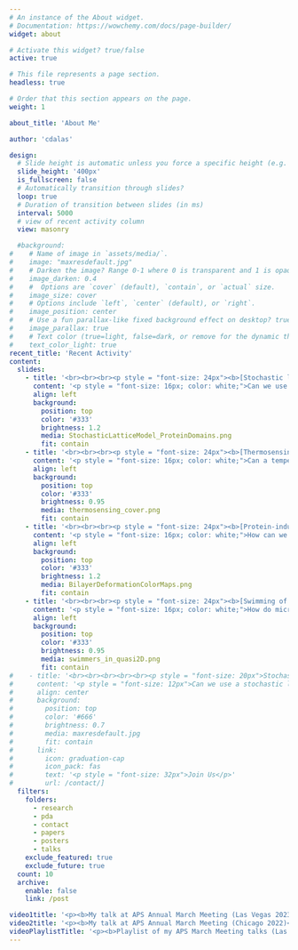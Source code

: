 ```yaml
---
# An instance of the About widget.
# Documentation: https://wowchemy.com/docs/page-builder/
widget: about

# Activate this widget? true/false
active: true

# This file represents a page section.
headless: true

# Order that this section appears on the page.
weight: 1

about_title: 'About Me'

author: 'cdalas'

design:
  # Slide height is automatic unless you force a specific height (e.g. '400px')
  slide_height: '400px'
  is_fullscreen: false
  # Automatically transition through slides?
  loop: true
  # Duration of transition between slides (in ms)
  interval: 5000
  # view of recent activity column
  view: masonry

  #background:
#    # Name of image in `assets/media/`.
#    image: "maxresdefault.jpg"
#    # Darken the image? Range 0-1 where 0 is transparent and 1 is opaque.
#    image_darken: 0.4
#    #  Options are `cover` (default), `contain`, or `actual` size.
#    image_size: cover
#    # Options include `left`, `center` (default), or `right`.
#    image_position: center
#    # Use a fun parallax-like fixed background effect on desktop? true/false
#    image_parallax: true
#    # Text color (true=light, false=dark, or remove for the dynamic theme color).
#    text_color_light: true
recent_title: 'Recent Activity'
content:
  slides:
    - title: '<br><br><br><p style = "font-size: 24px"><b>[Stochastic lattice model for emerin nanodomains](/research/stochastic-lattice-model-for-emerin-nanodomains)</b></p>'
      content: '<p style = "font-size: 16px; color: white;">Can we use a stochastic lattice model to study how defective emerin organization and self-assembly can lead to muscle degenerative diseases?</p>'
      align: left
      background:
        position: top
        color: '#333'
        brightness: 1.2
        media: StochasticLatticeModel_ProteinDomains.png
        fit: contain
    - title: '<br><br><br><p style = "font-size: 24px"><b>[Thermosensing through membrane mechanics](/research/thermosensing-through-membrane-mechanics)</b></p>'
      content: '<p style = "font-size: 16px; color: white;">Can a temperature-dependent protein-bilayer mechanical model account for the temperature sensing of cells?</p>'
      align: left
      background:
        position: top
        color: '#333'
        brightness: 0.95
        media: thermosensing_cover.png
        fit: contain
    - title: '<br><br><br><p style = "font-size: 24px"><b>[Protein-induced bilayer deformations](/research/protein-induced-bilayer-deformations)</b></p>'
      content: '<p style = "font-size: 16px; color: white;">How can we calculate bilayer deformations due to the protein shapes obtained from structural biology?</p>'
      align: left
      background:
        position: top
        color: '#333'
        brightness: 1.2
        media: BilayerDeformationColorMaps.png
        fit: contain
    - title: '<br><br><br><p style = "font-size: 24px"><b>[Swimming of microorganisms in quasi-2D membranes](/research/microorganisms-in-quasi-2d-membranes)</b></p>'
      content: '<p style = "font-size: 16px; color: white;">How do microorganisms propagate in quasi-2D membranes?</p>'
      align: left
      background:
        position: top
        color: '#333'
        brightness: 0.95
        media: swimmers_in_quasi2D.png
        fit: contain
#    - title: '<br><br><br><br><br><p style = "font-size: 20px">Stochastic lattice model for emerin nanodomains</p>'
#      content: '<p style = "font-size: 12px">Can we use a stochastic lattice model to study how defective emerin organization and self-assembly can produce muscle degenerative diseases?</p>'
#      align: center
#      background:
#        position: top
#        color: '#666'
#        brightness: 0.7
#        media: maxresdefault.jpg
#        fit: contain
#      link:
#        icon: graduation-cap
#        icon_pack: fas
#        text: '<p style = "font-size: 32px">Join Us</p>'
#        url: /contact/]
  filters:
    folders:
      - research
      - pda
      - contact
      - papers
      - posters
      - talks
    exclude_featured: true
    exclude_future: true
  count: 10
  archive:
    enable: false
    link: /post

video1title: '<p><b>My talk at APS Annual March Meeting (Las Vegas 2023)</b></p>'
video2title: '<p><b>My talk at APS Annual March Meeting (Chicago 2022)</b></p>'
videoPlaylistTitle: '<p><b>Playlist of my APS March Meeting talks (Las Vegas 2023 & Chicago 2022)</b></p>'
---
```

